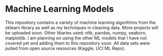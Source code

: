 # Machine Learning Models
This repository contains a variety of machine learning algorithms from the sklearn library as well as my techniques in cleaning data. More projects will be uploaded soon. Other libaries used: nltk, pandas, numpy, seaborn, matplotlib. I am planning on using the other ML models that I have not covered yet and adding them to this repository soon. All data sets were pulled from open source resources (Kaggle, UCI ML  Repo). 

